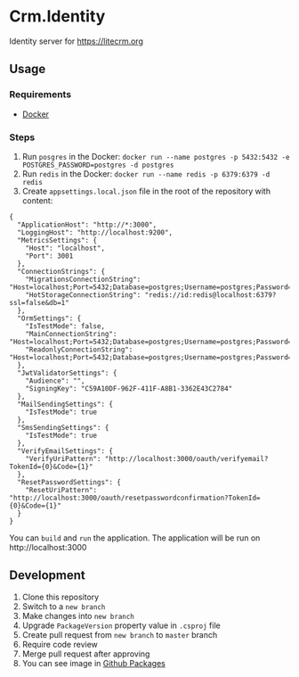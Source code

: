 # Crm.Identity

Identity server for https://litecrm.org

## Usage

### Requirements
- [Docker](https://hub.docker.com/editions/community/docker-ce-desktop-windows)

### Steps
1. Run `posgres` in the Docker: `docker run --name postgres -p 5432:5432 -e POSTGRES_PASSWORD=postgres -d postgres`
2. Run `redis` in the Docker: `docker run --name redis -p 6379:6379 -d redis`
3. Create `appsettings.local.json` file in the root of the repository with content:
```
{
  "ApplicationHost": "http://*:3000",
  "LoggingHost": "http://localhost:9200",
  "MetricsSettings": {
    "Host": "localhost",
    "Port": 3001
  },
  "ConnectionStrings": {
    "MigrationsConnectionString": "Host=localhost;Port=5432;Database=postgres;Username=postgres;Password=postgres",
    "HotStorageConnectionString": "redis://id:redis@localhost:6379?ssl=false&db=1"
  },
  "OrmSettings": {
    "IsTestMode": false,
    "MainConnectionString": "Host=localhost;Port=5432;Database=postgres;Username=postgres;Password=postgres",
    "ReadonlyConnectionString": "Host=localhost;Port=5432;Database=postgres;Username=postgres;Password=postgres"
  },
  "JwtValidatorSettings": {
    "Audience": "",
    "SigningKey": "C59A10DF-962F-411F-A8B1-3362E43C2784"
  },
  "MailSendingSettings": {
    "IsTestMode": true
  },
  "SmsSendingSettings": {
    "IsTestMode": true
  },
  "VerifyEmailSettings": {
    "VerifyUriPattern": "http://localhost:3000/oauth/verifyemail?TokenId={0}&Code={1}"
  },
  "ResetPasswordSettings": {
    "ResetUriPattern": "http://localhost:3000/oauth/resetpasswordconfirmation?TokenId={0}&Code={1}"
  }
}
```

You can `build` and `run` the application.
The application will be run on http://localhost:3000

## Development
1. Clone this repository
2. Switch to a `new branch`
3. Make changes into `new branch`
4. Upgrade `PackageVersion` property value in `.csproj` file
5. Create pull request from `new branch` to `master` branch
6. Require code review
7. Merge pull request after approving
8. You can see image in [Github Packages](https://github.com/ajupov/Crm.Identity/packages)
